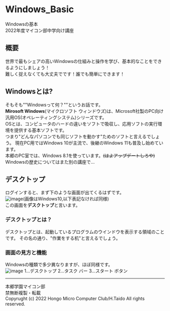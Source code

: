 # Windows_Basic
Windowsの基本  
2022年度マイコン部中学向け講座  
## 概要
世界で最もシェアの高いWindowsの仕組みと操作を学び、基本的なことをできるようにしましょう！  
難しく捉えなくても大丈夫でです！誰でも簡単にできます！
## Windowsとは?
そもそも""Windowsって何？""というお話です。  
**Mirosoft Windows**(マイクロソフト ウィンドウズ)は、Microsoft社製のPC向け汎用OS(オペレーティングシステム)シリーズです。  
OSとは、コンピュータのハードの違いをソフトで吸収し、応用ソフトの実行環境を提供する基本ソフトです。  
つまり"どんなパソコンでも同じソフトを動かす"ためのソフトと言えるでしょう。
現在PC用ではWindows 10が主流で、後継のWindows 11も普及し始めています。  
本郷のPC室では、Windows 8.1を使っています。~~(はよアップデートしろや)~~  
Windowsの歴史についてはまた別の講座で...    
## デスクトップ
ログインすると、まず下のような画面が出てくるはずです。  
![image](https://user-images.githubusercontent.com/91722200/170894848-6ca0abe6-4c4e-44ad-835a-f4ed1f295c76.png)(画像はWindows10,以下表記なければ同様)  
この画面を**デスクトップ**と言います。  
### デスクトップとは？
デスクトップとは、起動しているプログラムのウインドウを表示する領域のことです。
その名の通り、"作業をする机"と言えるでしょう。
### 画面の見方と機能
Windowsの種類で多少異なりますが、ほぼ同様です。  
![image](https://user-images.githubusercontent.com/91722200/170895140-f83a1db4-6d51-4382-abc0-153a09a2a9c6.png)
1...デスクトップ
2...タスク バー
3...スタート ボタン

---
本郷学園マイコン部  
禁無断複製・転載  
Copyrught (c) 2022 Hongo Micro Computer Club/H.Taido All rights reserved.
